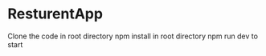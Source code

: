 # ResturentApp
 Clone the code 
 in root directory npm install
 in root directory npm run dev to start 